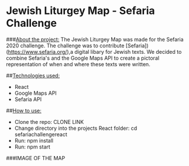 # Jewish Liturgey Map - Sefaria Challenge

###<ins>About the project:</ins>
The Jewish Liturgey Map was made for the Sefaria 2020 challenge.
The challenge was to contribute [Sefaria])(https://www.sefaria.org/),a digital libary for Jewish texts.
We decided to combine Sefaria's and the Google Maps API to create a pictoral representation of when and where these texts were written.

##<ins>Technologies used:</ins>

- React
- Google Maps API
- Sefaria API

##<ins>How to use:</ins>

- Clone the repo: CLONE LINK
- Change directory into the projects React folder: cd sefariachallengereact
- Run: npm install
- Run: npm start

###IMAGE OF THE MAP
